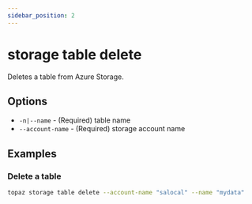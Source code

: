 ```yaml
---
sidebar_position: 2
---
```


# storage table delete

Deletes a table from Azure Storage.

## Options
* `-n|--name` - (Required) table name
* `--account-name` - (Required) storage account name

## Examples

### Delete a table
```bash
topaz storage table delete --account-name "salocal" --name "mydata"
```